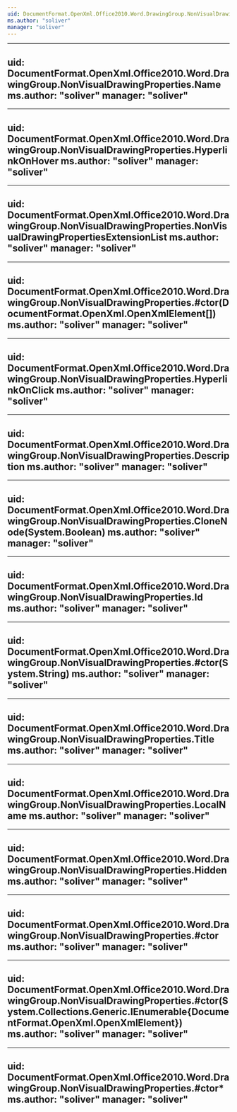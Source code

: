 ```yaml
---
uid: DocumentFormat.OpenXml.Office2010.Word.DrawingGroup.NonVisualDrawingProperties
ms.author: "soliver"
manager: "soliver"
---
```


---
uid: DocumentFormat.OpenXml.Office2010.Word.DrawingGroup.NonVisualDrawingProperties.Name
ms.author: "soliver"
manager: "soliver"
---

---
uid: DocumentFormat.OpenXml.Office2010.Word.DrawingGroup.NonVisualDrawingProperties.HyperlinkOnHover
ms.author: "soliver"
manager: "soliver"
---

---
uid: DocumentFormat.OpenXml.Office2010.Word.DrawingGroup.NonVisualDrawingProperties.NonVisualDrawingPropertiesExtensionList
ms.author: "soliver"
manager: "soliver"
---

---
uid: DocumentFormat.OpenXml.Office2010.Word.DrawingGroup.NonVisualDrawingProperties.#ctor(DocumentFormat.OpenXml.OpenXmlElement[])
ms.author: "soliver"
manager: "soliver"
---

---
uid: DocumentFormat.OpenXml.Office2010.Word.DrawingGroup.NonVisualDrawingProperties.HyperlinkOnClick
ms.author: "soliver"
manager: "soliver"
---

---
uid: DocumentFormat.OpenXml.Office2010.Word.DrawingGroup.NonVisualDrawingProperties.Description
ms.author: "soliver"
manager: "soliver"
---

---
uid: DocumentFormat.OpenXml.Office2010.Word.DrawingGroup.NonVisualDrawingProperties.CloneNode(System.Boolean)
ms.author: "soliver"
manager: "soliver"
---

---
uid: DocumentFormat.OpenXml.Office2010.Word.DrawingGroup.NonVisualDrawingProperties.Id
ms.author: "soliver"
manager: "soliver"
---

---
uid: DocumentFormat.OpenXml.Office2010.Word.DrawingGroup.NonVisualDrawingProperties.#ctor(System.String)
ms.author: "soliver"
manager: "soliver"
---

---
uid: DocumentFormat.OpenXml.Office2010.Word.DrawingGroup.NonVisualDrawingProperties.Title
ms.author: "soliver"
manager: "soliver"
---

---
uid: DocumentFormat.OpenXml.Office2010.Word.DrawingGroup.NonVisualDrawingProperties.LocalName
ms.author: "soliver"
manager: "soliver"
---

---
uid: DocumentFormat.OpenXml.Office2010.Word.DrawingGroup.NonVisualDrawingProperties.Hidden
ms.author: "soliver"
manager: "soliver"
---

---
uid: DocumentFormat.OpenXml.Office2010.Word.DrawingGroup.NonVisualDrawingProperties.#ctor
ms.author: "soliver"
manager: "soliver"
---

---
uid: DocumentFormat.OpenXml.Office2010.Word.DrawingGroup.NonVisualDrawingProperties.#ctor(System.Collections.Generic.IEnumerable{DocumentFormat.OpenXml.OpenXmlElement})
ms.author: "soliver"
manager: "soliver"
---

---
uid: DocumentFormat.OpenXml.Office2010.Word.DrawingGroup.NonVisualDrawingProperties.#ctor*
ms.author: "soliver"
manager: "soliver"
---
